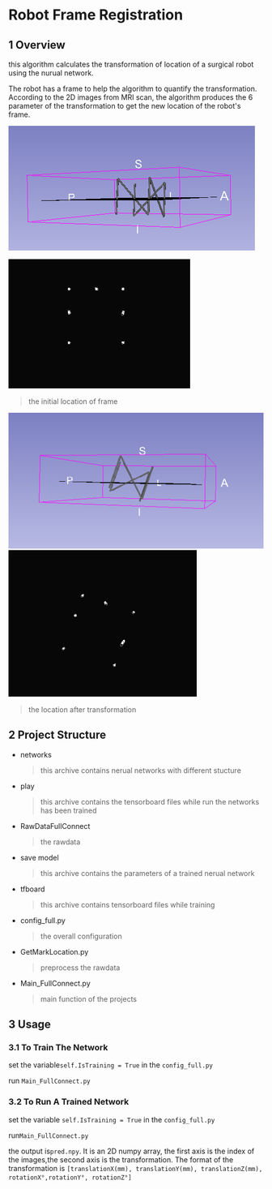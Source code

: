 # Robot Frame Registration
## 1 Overview
this algorithm calculates the transformation of location of a surgical robot using the nurual network.

The robot has a frame to help the algorithm to quantify the transformation. According to the 2D images from MRI scan, the algorithm produces the 6 parameter of the transformation to get the new location of the robot's frame.

![](https://github.com/halimiqi/Frame_Registration/blob/master/images/frame.png)

![](https://github.com/halimiqi/Frame_Registration/blob/master/images/2Dimage.png)

> the initial location of frame


![](https://github.com/halimiqi/Frame_Registration/blob/master/images/frame2.png)
![](https://github.com/halimiqi/Frame_Registration/blob/master/images/2Dimage2.png)

> the location after transformation
## 2 Project Structure
- networks
  > this archive contains nerual networks with different stucture
- play
  > this archive contains the tensorboard files while run the networks has been trained
- RawDataFullConnect
  > the rawdata
- save model 
  > this archive contains the parameters of a trained nerual network
- tfboard
  > this archive contains tensorboard files while training
- config_full.py
  > the overall configuration
- GetMarkLocation.py
  > preprocess the rawdata
- Main_FullConnect.py
  > main function of the projects

## 3 Usage
### 3.1 To Train The Network
set the variable`self.IsTraining = True` in the `config_full.py`

run `Main_FullConnect.py`
### 3.2 To Run A Trained Network
set the variable `self.IsTraining = True` in the `config_full.py`

run`Main_FullConnect.py`

the output is`pred.npy`. It is an 2D numpy array, the first axis is the index of the images,the second axis is the transformation. The format of the transformation is `[translationX(mm), translationY(mm), translationZ(mm), rotationX°,rotationY°, rotationZ°]`






